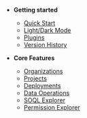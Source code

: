 -   **Getting started**

    -   [Quick Start](/pages/gettingStarted/quickStart.md)
    -   [Light/Dark Mode](/pages/gettingStarted/lightDarkMode.md)
    -   [Plugins](/pages/gettingStarted/plugins.md)
    -   [Version History](/pages/gettingStarted/versionHistory.md)

-   **Core Features**
    -   [Organizations](/pages/coreFeatures/organizations.md)
    -   [Projects](/pages/coreFeatures/projects.md)
    -   [Deployments](/pages/coreFeatures/deployments.md)
    -   [Data Operations](/pages/coreFeatures/dataOperations.md)
    -   [SOQL Explorer](/pages/coreFeatures/soqlExplorer.md)
    -   [Permission Explorer](/pages/coreFeatures/permissionExplorer.md)

